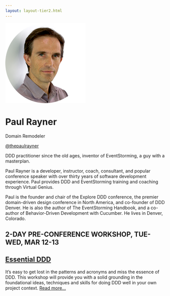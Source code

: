 ```yaml
---
layout: layout-tier2.html
---
```

<div class="container section featured-speaker">
    <div class="row">
      <div class="col-xs-12 col-sm-2 img-container">
        <img class="speaker-page-img" src="../img/speakers/Paul-Rayner-ON.png" />
        </div>
      <div class="col-xs-12 col-sm-10 copy-container">
        <h1 class="speaker-header">Paul Rayner</h1>
        <span class="speaker-subtitle">Domain Remodeler</span>
        <p><a class="speaker-handle" href="https://twitter.com/thepaulrayner" target="_blank">@thepaulrayner</a></p>
        <p>DDD practitioner since the old ages, inventor of EventStorming, a guy with a masterplan.</p>
        <p>Paul Rayner is a developer, instructor, coach, consultant, and popular conference speaker with over thirty years of software development experience. Paul provides DDD and EventStorming training and coaching through Virtual Genius.</p>
        <p>Paul is the founder and chair of the Explore DDD conference, the premier domain-driven design conference in North America, and co-founder of DDD Denver. He is also the author of The EventStorming Handbook, and a co-author of Behavior-Driven Development with Cucumber. He lives in Denver, Colorado.</p>
        <h2>2-DAY PRE-CONFERENCE WORKSHOP, TUE-WED, MAR 12-13</h2>
        <h2 class="gold"><a href="../workshops/eventstorming-masterclass.html">Essential DDD</a></h2>
        <p>It’s easy to get lost in the patterns and acronyms and miss the essence of DDD. This workshop will provide you with a solid grounding in the foundational ideas, techniques and skills for doing DDD well in your own project context. <a href="../workshops/essential-ddd.html">Read more...</a></p>
      </div>
    </div>
  </div>